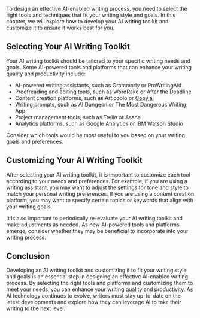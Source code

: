 
To design an effective AI-enabled writing process, you need to select the right tools and techniques that fit your writing style and goals. In this chapter, we will explore how to develop your AI writing toolkit and customize it to ensure it works best for you.

Selecting Your AI Writing Toolkit
---------------------------------

Your AI writing toolkit should be tailored to your specific writing needs and goals. Some AI-powered tools and platforms that can enhance your writing quality and productivity include:

* AI-powered writing assistants, such as Grammarly or ProWritingAid
* Proofreading and editing tools, such as WordRake or After the Deadline
* Content creation platforms, such as Articoolo or [Copy.ai](http://Copy.ai)
* Writing prompts, such as AI Dungeon or The Most Dangerous Writing App
* Project management tools, such as Trello or Asana
* Analytics platforms, such as Google Analytics or IBM Watson Studio

Consider which tools would be most useful to you based on your writing goals and preferences.

Customizing Your AI Writing Toolkit
-----------------------------------

After selecting your AI writing toolkit, it is important to customize each tool according to your needs and preferences. For example, if you are using a writing assistant, you may want to adjust the settings for tone and style to match your personal writing preferences. If you are using a content creation platform, you may want to specify certain topics or keywords that align with your writing goals.

It is also important to periodically re-evaluate your AI writing toolkit and make adjustments as needed. As new AI-powered tools and platforms emerge, consider whether they may be beneficial to incorporate into your writing process.

Conclusion
----------

Developing an AI writing toolkit and customizing it to fit your writing style and goals is an essential step in designing an effective AI-enabled writing process. By selecting the right tools and platforms and customizing them to meet your needs, you can enhance your writing quality and productivity. As AI technology continues to evolve, writers must stay up-to-date on the latest developments and explore how they can leverage AI to take their writing to the next level.
